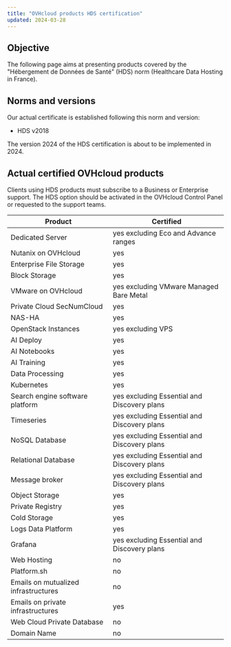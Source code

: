 ```yaml
---
title: "OVHcloud products HDS certification"
updated: 2024-03-28
---
```


## Objective

The following page aims at presenting products covered by the "Hébergement de Données de Santé" (HDS) norm (Healthcare Data Hosting in France).

## Norms and versions

Our actual certificate is established following this norm and version:

- HDS v2018

The version 2024 of the HDS certification is about to be implemented in 2024.

## Actual certified OVHcloud products

Clients using HDS products must subscribe to a Business or Enterprise support. The HDS option should be activated in the OVHcloud Control Panel or requested to the support teams.

| **Product** | **Certified** | 
| --- | ---  | 
| Dedicated Server | yes excluding Eco and Advance ranges | 
| Nutanix on OVHcloud | yes | 
| Enterprise File Storage | yes | 
| Block Storage | yes | 
| VMware on OVHcloud | yes excluding VMware Managed Bare Metal | 
| Private Cloud SecNumCloud | yes | 
| NAS-HA | yes | 
| OpenStack Instances | yes excluding VPS | 
| AI Deploy | yes | 
| AI Notebooks | yes | 
| AI Training | yes | 
| Data Processing | yes | 
| Kubernetes | yes |
| Search engine software platform | yes excluding Essential and Discovery plans | 
| Timeseries | yes excluding Essential and Discovery plans |
| NoSQL Database | yes excluding Essential and Discovery plans | 
| Relational Database | yes excluding Essential and Discovery plans | 
| Message broker | yes excluding Essential and Discovery plans | 
| Object Storage | yes | 
| Private Registry | yes | 
| Cold Storage |  yes | 
| Logs Data Platform | yes | 
| Grafana | yes excluding Essential and Discovery plans | 
| Web Hosting | no | 
| Platform.sh | no | 
| Emails on mutualized infrastructures | no |
| Emails on private infrastructures | yes | 
| Web Cloud Private Database | no | 
| Domain Name | no | 
